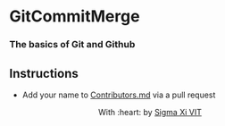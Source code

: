 GitCommitMerge
=======

### The basics of Git and Github

## Instructions
 
* Add your name to [Contributors.md]() via a pull request


<p align="center">
	With :heart: by <a href="https://github.com/SIGMA-XI-VIT" target="_blank">Sigma Xi VIT</a>
</p>

